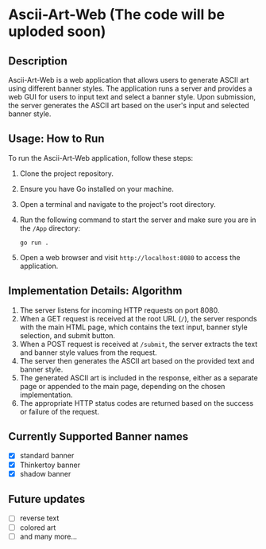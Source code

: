 # Ascii-Art-Web (The code will be uploded soon)

## Description

Ascii-Art-Web is a web application that allows users to generate ASCII art using different banner styles. The application runs a server and provides a web GUI for users to input text and select a banner style. Upon submission, the server generates the ASCII art based on the user's input and selected banner style.

## Usage: How to Run

To run the Ascii-Art-Web application, follow these steps:

1. Clone the project repository.
2. Ensure you have Go installed on your machine.
3. Open a terminal and navigate to the project's root directory.
4. Run the following command to start the server and make sure you are in the `/App` directory:

   ```shell
   go run .
   ```

5. Open a web browser and visit `http://localhost:8080` to access the application.

## Implementation Details: Algorithm

1. The server listens for incoming HTTP requests on port 8080.
2. When a GET request is received at the root URL (`/`), the server responds with the main HTML page, which contains the text input, banner style selection, and submit button.
3. When a POST request is received at `/submit`, the server extracts the text and banner style values from the request.
4. The server then generates the ASCII art based on the provided text and banner style.
5. The generated ASCII art is included in the response, either as a separate page or appended to the main page, depending on the chosen implementation.
6. The appropriate HTTP status codes are returned based on the success or failure of the request.


## Currently Supported Banner names

- [x] standard banner
- [x] Thinkertoy banner
- [x] shadow banner

## Future updates 

- [ ] reverse text
- [ ] colored art
- [ ] and many more...
